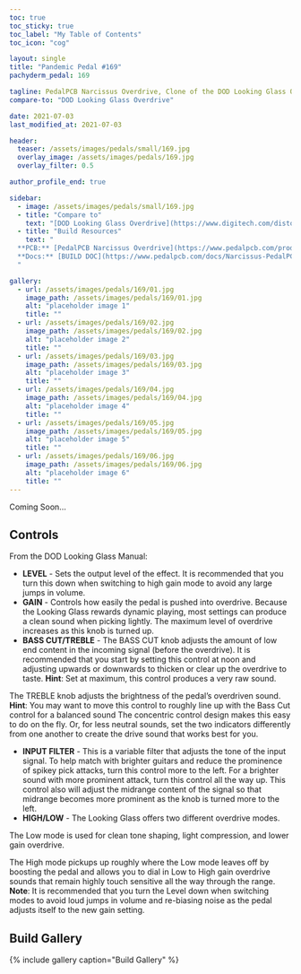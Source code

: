 ```yaml
---
toc: true
toc_sticky: true
toc_label: "My Table of Contents"
toc_icon: "cog"

layout: single
title: "Pandemic Pedal #169"
pachyderm_pedal: 169

tagline: PedalPCB Narcissus Overdrive, Clone of the DOD Looking Glass Overdrive<br>"" - 
compare-to: "DOD Looking Glass Overdrive"

date: 2021-07-03
last_modified_at: 2021-07-03

header:
  teaser: /assets/images/pedals/small/169.jpg
  overlay_image: /assets/images/pedals/169.jpg
  overlay_filter: 0.5

author_profile_end: true

sidebar:
  - image: /assets/images/pedals/small/169.jpg
  - title: "Compare to"
    text: "[DOD Looking Glass Overdrive](https://www.digitech.com/distortion-overdrive-fuzz/Looking+Glass+Overdrive.html)"
  - title: "Build Resources"
    text: "
  **PCB:** [PedalPCB Narcissus Overdrive](https://www.pedalpcb.com/product/pcb424/)<br>
  **Docs:** [BUILD DOC](https://www.pedalpcb.com/docs/Narcissus-PedalPCB.pdf)
  "

gallery:
  - url: /assets/images/pedals/169/01.jpg
    image_path: /assets/images/pedals/169/01.jpg
    alt: "placeholder image 1"
    title: ""
  - url: /assets/images/pedals/169/02.jpg
    image_path: /assets/images/pedals/169/02.jpg
    alt: "placeholder image 2"
    title: ""
  - url: /assets/images/pedals/169/03.jpg
    image_path: /assets/images/pedals/169/03.jpg
    alt: "placeholder image 3"
    title: ""
  - url: /assets/images/pedals/169/04.jpg
    image_path: /assets/images/pedals/169/04.jpg
    alt: "placeholder image 4"
    title: ""
  - url: /assets/images/pedals/169/05.jpg
    image_path: /assets/images/pedals/169/05.jpg
    alt: "placeholder image 5"
    title: ""
  - url: /assets/images/pedals/169/06.jpg
    image_path: /assets/images/pedals/169/06.jpg
    alt: "placeholder image 6"
    title: ""
---
```




Coming Soon...

## Controls

From the DOD Looking Glass Manual: 

* **LEVEL** - Sets the output level of the effect. It is recommended that you turn this down when switching to high gain mode to avoid any large jumps in volume.
* **GAIN** - Controls how easily the pedal is pushed into overdrive. Because the Looking Glass rewards dynamic playing, most settings can produce a clean sound when picking lightly. The maximum level of overdrive increases as this knob is turned up.
* **BASS CUT/TREBLE** - The BASS CUT knob adjusts the amount of low end content in the incoming signal (before the overdrive). It is recommended that you start by
setting this control at noon and adjusting upwards or downwards to thicken or clear up the overdrive to taste. **Hint**: Set at maximum, this control produces a very raw sound.

The TREBLE knob adjusts the brightness of the pedal’s overdriven sound. **Hint**: You may want to move this control to roughly line up with the Bass Cut control for a balanced sound The concentric control design makes this easy to do on the fly. Or, for less neutral sounds, set the two indicators differently from one another to create the drive sound that works best for you.

* **INPUT FILTER** - This is a variable filter that adjusts the tone of the input signal. To help match with brighter guitars and reduce the prominence of spikey pick attacks, turn this control more to the left. For a brighter sound with more prominent attack, turn this control all the way up. This control also will adjust the midrange content of the signal so that midrange becomes more prominent as the knob is turned more to the left.
* **HIGH/LOW** - The Looking Glass offers two different overdrive modes.

The Low mode is used for clean tone shaping, light compression, and lower gain overdrive.

The High mode pickups up roughly where the Low mode leaves off by boosting the pedal and allows you to dial in Low to High gain overdrive sounds that remain highly touch sensitive all the way through the range. **Note**: It is recommended that you turn the Level down when switching modes to avoid loud jumps in volume and re-biasing noise as the pedal adjusts itself to the new gain setting.

## Build Gallery

{% include gallery caption="Build Gallery" %}
